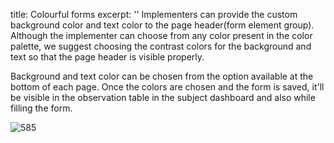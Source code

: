title: Colourful forms
excerpt: ''
Implementers can provide the custom background color and text color to the page header(form element group). Although the implementer can choose from any color present in the color palette, we suggest choosing the contrast colors for the background and text so that the page header is visible properly.

Background and text color can be chosen from the option available at the bottom of each page. Once the colors are chosen and the form is saved, it'll be visible in the observation table in the subject dashboard and also while filling the form.

![585](https://files.readme.io/54b0c74-colourful-groups.gif "colourful-groups.gif")
